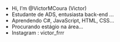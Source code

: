 - Hi, I’m @VictorMCoura (Victor)
- Estudante de ADS, entusiasta back-end ...
- Aprendendo C#, JavaScript, HTML, CSS...
- Procurando estágio na área...
- Instagram : victor_frrr

<!---
Atualmente, estou focado em aprimorar minhas habilidades em C#, uma linguagem poderosa e versátil que me atrai por sua capacidade de desenvolvimento de aplicativos robustos e eficientes. Neste repositório, você encontrará uma variedade de projetos e exercícios relacionados ao meu aprendizado em C#. Desde pequenos programas e scripts até projetos mais complexos, estou empenhado em compartilhar meu progresso e colaborar com outros entusiastas e estudantes como eu.
--->
